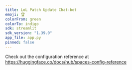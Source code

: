 ```yaml
---
title: LoL Patch Update Chat-bot
emoji: 🏆
colorFrom: green
colorTo: indigo
sdk: streamlit
sdk_version: "1.39.0"
app_file: app.py
pinned: false
---
```


Check out the configuration reference at https://huggingface.co/docs/hub/spaces-config-reference